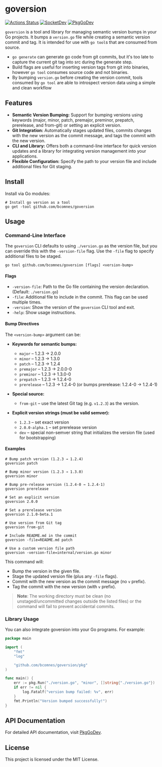 # goversion
[![Actions Status][action-img]][action-url]
[![SocketDev][socket-image]][socket-url]
[![PkgGoDev][pkg-go-dev-img]][pkg-go-dev-url]

[action-img]: https://github.com/bcomnes/goversion/actions/workflows/test.yml/badge.svg
[action-url]: https://github.com/bcomnes/goversion/actions/workflows/test.yml
[pkg-go-dev-img]: https://pkg.go.dev/badge/github.com/bcomnes/goversion
[pkg-go-dev-url]: https://pkg.go.dev/github.com/bcomnes/goversion
[socket-image]: https://socket.dev/api/badge/go/package/github.com/bcomnes/goversion?version=v1.0.2
[socket-url]: https://socket.dev/go/package/github.com/bcomnes/goversion?version=v1.0.2

`goversion` is a tool and library for managing semantic version bumps in your Go projects. It bumps a `version.go` file while creating  a semantic version commit and tag.
It is intended for use with `go tool`s that are consumed from source.

- `go generate` can generate go code from git commits, but it's too late to capture the current git tag into src during the generate step.
- Build flags are useful for inserting version tags from git into binaries, however `go tool` consumes source code and not binaries.
- By bumping `version.go` before creating the version commit, tools consumed by `go tool` are able to introspect version data using a simple and clean workflow

## Features

- **Semantic Version Bumping:** Support for bumping versions using keywords (major, minor, patch, premajor, preminor, prepatch, prerelease, and from-git) or setting an explicit version.
- **Git Integration:** Automatically stages updated files, commits changes with the new version as the commit message, and tags the commit with the new version.
- **CLI and Library:** Offers both a command-line interface for quick version updates and a library for integrating version management into your applications.
- **Flexible Configuration:** Specify the path to your version file and include additional files for Git staging.

## Install

Install via Go modules:

```console
# Install go version as a tool
go get -tool github.com/bcomnes/goversion
```

## Usage

### Command-Line Interface

The `goversion` CLI defaults to using `./version.go` as the version file, but you can override this with the `-version-file` flag. Use the `-file` flag to specify additional files to be staged.

```
go tool github.com/bcomnes/goversion [flags] <version-bump>
```

#### Flags

- `-version-file`: Path to the Go file containing the version declaration. (Default: `./version.go`)
- `-file`: Additional file to include in the commit. This flag can be used multiple times.
- `-version`: Show the version of the `goversion` CLI tool and exit.
- `-help`: Show usage instructions.

#### Bump Directives

The `<version-bump>` argument can be:

- **Keywords for semantic bumps:**
  - `major` – 1.2.3 → 2.0.0
  - `minor` – 1.2.3 → 1.3.0
  - `patch` – 1.2.3 → 1.2.4
  - `premajor` – 1.2.3 → 2.0.0-0
  - `preminor` – 1.2.3 → 1.3.0-0
  - `prepatch` – 1.2.3 → 1.2.4-0
  - `prerelease` – 1.2.3 → 1.2.4-0 (or bumps prerelease: 1.2.4-0 → 1.2.4-1)

- **Special source:**
  - `from-git` – use the latest Git tag (e.g. `v1.2.3`) as the version.

- **Explicit version strings (must be valid semver):**
  - `1.2.3` – set exact version
  - `2.0.0-alpha.1` – set prerelease version
  - `dev` – special non-semver string that initializes the version file (used for bootstrapping)

#### Examples

```console
# Bump patch version (1.2.3 → 1.2.4)
goversion patch

# Bump minor version (1.2.3 → 1.3.0)
goversion minor

# Bump pre-release version (1.2.4-0 → 1.2.4-1)
goversion prerelease

# Set an explicit version
goversion 2.0.0

# Set a prerelease version
goversion 2.1.0-beta.1

# Use version from Git tag
goversion from-git

# Include README.md in the commit
goversion -file=README.md patch

# Use a custom version file path
goversion -version-file=internal/version.go minor
```

This command will:
- Bump the version in the given file.
- Stage the updated version file (plus any `-file` flags).
- Commit with the new version as the commit message (no `v` prefix).
- Tag the commit with the new version (with `v` prefix).

> **Note**: The working directory must be clean (no unstaged/uncommitted changes outside the listed files) or the command will fail to prevent accidental commits.

### Library Usage

You can also integrate goversion into your Go programs. For example:

```go
package main

import (
	"fmt"
	"log"

	"github.com/bcomnes/goversion/pkg"
)

func main() {
	err := pkg.Run("./version.go", "minor", []string{"./version.go"})
	if err != nil {
		log.Fatalf("version bump failed: %v", err)
	}
	fmt.Println("Version bumped successfully!")
}
```

## API Documentation

For detailed API documentation, visit [PkgGoDev][pkg-go-dev-url].

## License

This project is licensed under the MIT License.
